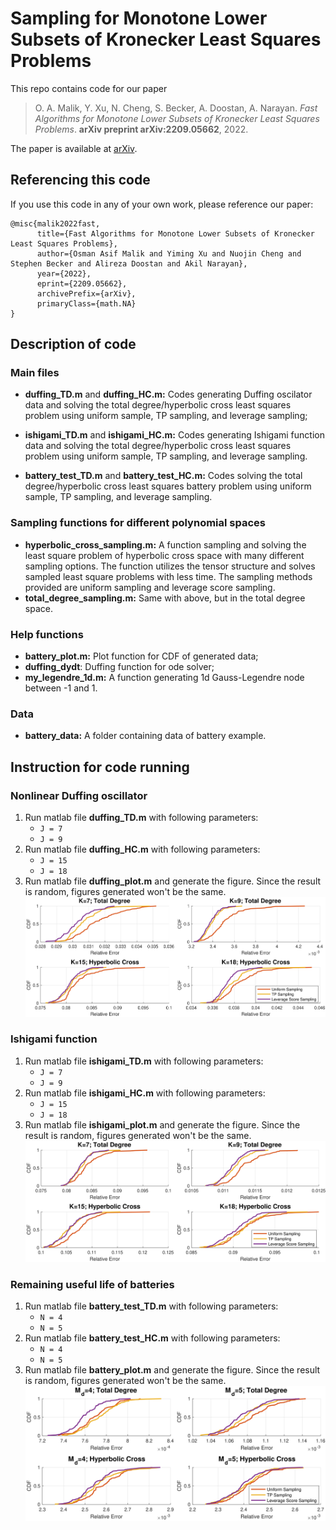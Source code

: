 # Sampling for Monotone Lower Subsets of Kronecker Least Squares Problems

This repo contains code for our paper 
> O. A. Malik, Y. Xu, N. Cheng, S. Becker, A. Doostan, A. Narayan.
> *Fast Algorithms for Monotone Lower Subsets of Kronecker Least Squares Problems*.
> **arXiv preprint arXiv:2209.05662**,
> 2022.

The paper is available at [arXiv](https://arxiv.org/abs/2209.05662).

## Referencing this code

If you use this code in any of your own work, please reference our paper:
```
@misc{malik2022fast,
      title={Fast Algorithms for Monotone Lower Subsets of Kronecker Least Squares Problems}, 
      author={Osman Asif Malik and Yiming Xu and Nuojin Cheng and Stephen Becker and Alireza Doostan and Akil Narayan},
      year={2022},
      eprint={2209.05662},
      archivePrefix={arXiv},
      primaryClass={math.NA}
}
```

## Description of code

### Main files
- **duffing\_TD.m** and **duffing\_HC.m:** Codes generating Duffing oscilator data and solving the total degree/hyperbolic cross least squares problem using uniform sample, TP sampling, and leverage sampling;

- **ishigami\_TD.m** and **ishigami\_HC.m:** Codes generating Ishigami function data and solving the total degree/hyperbolic cross least squares problem using uniform sample, TP sampling, and leverage sampling.

- **battery\_test\_TD.m** and **battery\_test\_HC.m:** Codes solving the total degree/hyperbolic cross least squares battery problem using uniform sample, TP sampling, and leverage sampling.

### Sampling functions for different polynomial spaces 

- **hyperbolic\_cross\_sampling.m:** A function sampling and solving the least square problem of hyperbolic cross space with many different sampling options. The function utilizes the tensor structure and solves sampled least square problems with less time. The sampling methods provided are uniform sampling and leverage score sampling. 
- **total\_degree\_sampling.m:** Same with above, but in the total degree space.

### Help functions

- **battery\_plot.m:** Plot function for CDF of generated data;
- **duffing\_dydt**: Duffing function for ode solver;
- **my\_legendre\_1d.m:** A function generating 1d Gauss-Legendre node between -1 and 1.

### Data

- **battery\_data:** A folder containing data of battery example.

## Instruction for code running 
### Nonlinear Duffing oscillator 
1. Run matlab file **duffing\_TD.m** with following parameters:
    - `J = 7`
    - `J = 9`
2. Run matlab file **duffing\_HC.m** with following parameters: 
    - `J = 15`
    - `J = 18`
3. Run matlab file **duffing\_plot.m** and generate the figure. Since the result is random, figures generated won't be the same.
    ![Nonlinear Duffing oscillator](duffing.png)
    
### Ishigami function 
1. Run matlab file **ishigami\_TD.m** with following parameters:
    - `J = 7`
    - `J = 9`
2. Run matlab file **ishigami\_HC.m** with following parameters: 
    - `J = 15`
    - `J = 18`
3. Run matlab file **ishigami\_plot.m** and generate the figure. Since the result is random, figures generated won't be the same.
    ![Ishigami function](ishigami.png)
    
### Remaining useful life of batteries 
1. Run matlab file **battery\_test\_TD.m** with following parameters:
    - `N = 4`
    - `N = 5`
2. Run matlab file **battery\_test\_HC.m** with following parameters: 
    - `N = 4`
    - `N = 5`
3. Run matlab file **battery\_plot.m** and generate the figure. Since the result is random, figures generated won't be the same.
    ![Remaining useful life of batteries](battery_0.png)
